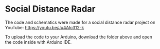 # Social Distance Radar

The code and schematics were made for a social distance radar project on YouTube: https://youtu.be/Ju4AIo312-k

To upload the code to your Arduino, download the folder above and open the code inside with Arduino IDE.
